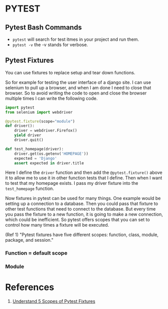 # PYTEST

## Pytest Bash Commands
* `pytest` will search for test itmes in your project and run them.
* `pytest -v` the -v stands for verbose.

## Pytest Fixtures
You can use fixtures to replace setup and tear down functions.

So for example for testing the user interface of a django site. I can use
selenium to pull up a browser, and when I am done I need to close that browser.
So to avoid writing the code to open and close the browser multiple times I can
write the following code.

```python
import pytest
from selenium import webdriver

@pytest.fixture(scope="module")
def driver():
    driver = webdriver.Firefox()
    yield driver
    driver.quit()

def test_homepage(driver):
    driver.get(os.getenv('HOMEPAGE'))
    expected = 'Django'
    assert expected in driver.title
```

Here I define the `driver` function and then add the `@pytest.fixture()` above
it to allow me to use it in other function tests that I define. Then when
I want to test that my homepage exists. I pass my driver fixture into the
`test_homepage` function.

Now fixtures in pytest can be used for many things. One example would be setting
up a connection to a database. Then you could pass that fixture to other test
functions that need to connect to the database. But every time you pass the
fixture to a new function, it is going to make a new connection, which could
be inefficient. So pytest offers scopes that you can set to control how many
times a fixture will be executed.

(Ref 1) "Pytest fixtures have five different scopes: function, class, module, 
package, and session."

### Function = default scope

### Module 



# References
1. [Understand 5 Scopes of Pytest Fixtures](https://medium.com/better-programming/understand-5-scopes-of-pytest-fixtures-1b607b5c19ed)